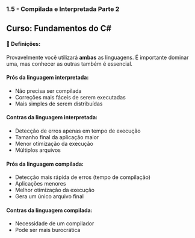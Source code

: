 ### **1.5 - Compilada e Interpretada Parte 2**  
**Curso:** Fundamentos do C#  
---
#### 📖 **Definições:**

Provavelmente você utilizará **ambas** as linguagens. É importante dominar uma, mas conhecer as outras também é essencial.

#### **Prós da linguagem interpretada:**
- Não precisa ser compilada
- Correções mais fáceis de serem executadas
- Mais simples de serem distribuídas

#### **Contras da linguagem interpretada:**
- Detecção de erros apenas em tempo de execução
- Tamanho final da aplicação maior
- Menor otimização da execução
- Múltiplos arquivos

#### **Prós da linguagem compilada:**
- Detecção mais rápida de erros (tempo de compilação)
- Aplicações menores
- Melhor otimização da execução
- Gera um único arquivo final

#### **Contras da linguagem compilada:**
- Necessidade de um compilador
- Pode ser mais burocrática
